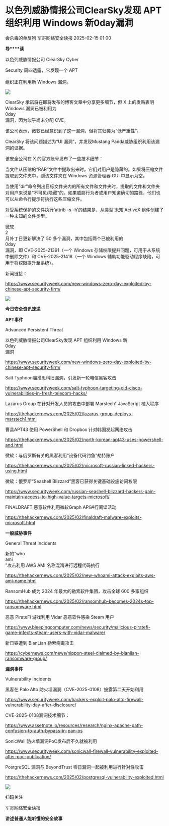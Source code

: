 #  以色列威胁情报公司ClearSky发现 APT 组织利用 Windows 新0day漏洞   
会杀毒的单反狗  军哥网络安全读报   2025-02-15 01:00  
  
**导****读**  
  
  
  
以色列威胁情报公司 ClearSky Cyber  
  
Security 周四透露，它发现一个 APT  
   
组织正在利用新 Windows 漏洞。  
  
![](https://mmbiz.qpic.cn/mmbiz_jpg/AnRWZJZfVaH8rg3aRbpH7pSdXEXBIwvIMW1vGq5TTLCcphvq4E80WksLqPkAtPAibZ8VvK1p7vhPtPJVWFbKJrA/640?wx_fmt=jpeg&from=appmsg "")  
  
  
ClearSky 承诺将在即将发布的博客文章中分享更多细节，但 X 上的发贴表明 Windows 漏洞已被利用为  
0day  
漏洞，因为似乎尚未分配 CVE。   
  
  
该公司表示，微软已经意识到了这一漏洞，但将其归类为“低严重性”。  
  
  
ClearSky 将该问题描述为“UI 漏洞”，并发现Mustang Panda威胁组织利用该漏洞的证据。  
  
  
该安全公司在 X 的官方账号发布了一些技术细节：  
  
  
当文件从压缩的“RAR”文件中提取出来时，它们对用户是隐藏的。如果将压缩文件提取到文件夹中，则该文件夹在 Windows 资源管理器 GUI 中显示为空。  
  
  
当使用“dir”命令列出目标文件夹内的所有文件和文件夹时，提取的文件和文件夹对用户来说是“不可见/隐藏”的。如果威胁行为者或用户知道确切的路径，他们也可以从命令行提示符执行这些压缩文件。  
  
  
对受系统保护的文件执行‘attrib -s -h’的结果是，从类型‘未知’ActiveX 组件创建了一种未知的文件类型。  
  
  
微软  
2  
月补丁日更新解决了 50 多个漏洞，其中包括两个已被利用的  
0day  
漏洞，即 CVE-2025-21391（一个 Windows 存储权限提升问题，可用于从系统中删除文件）和 CVE-2025-21418（一个 Windows 辅助功能驱动程序缺陷，可用于将权限提升至系统）。   
  
  
新闻链接：  
  
https://www.securityweek.com/new-windows-zero-day-exploited-by-chinese-apt-security-firm/  
  
![](https://mmbiz.qpic.cn/mmbiz_svg/McYMgia19V0WHlibFPFtGclHY120OMhgwDUwJeU5D8KY3nARGC1mBpGMlExuV3bibicibJqMzAHnDDlNa5SZaUeib46xSzdeKIzoJA/640?wx_fmt=svg "")  
  
**今日安全资讯速递**  
  
  
  
**APT事件**  
  
  
Advanced Persistent Threat  
  
以色列威胁情报公司ClearSky发现 APT 组织利用 Windows 新  
0day  
漏洞  
  
https://www.securityweek.com/new-windows-zero-day-exploited-by-chinese-apt-security-firm/  
  
  
Salt Typhoon瞄准思科旧漏洞，引发新一轮电信黑客攻击  
  
https://www.securityweek.com/salt-typhoon-targeting-old-cisco-vulnerabilities-in-fresh-telecom-hacks/  
  
  
Lazarus Group 在针对开发人员的攻击中部署 Marstech1 JavaScript 植入程序  
  
https://thehackernews.com/2025/02/lazarus-group-deploys-marstech1.html  
  
  
曹县APT43 使用 PowerShell 和 Dropbox 针对韩国发起网络攻击  
  
https://thehackernews.com/2025/02/north-korean-apt43-uses-powershell-and.html  
  
  
微软：与俄罗斯有关的黑客利用“设备代码钓鱼”劫持账户  
  
https://thehackernews.com/2025/02/microsoft-russian-linked-hackers-using.html  
  
  
微软：俄罗斯“Seashell Blizzard”黑客已获得关键基础设施访问权限  
  
https://www.securityweek.com/russian-seashell-blizzard-hackers-gain-maintain-access-to-high-value-targets-microsoft/  
  
  
FINALDRAFT 恶意软件利用微软Graph API进行间谍活动  
  
https://thehackernews.com/2025/02/finaldraft-malware-exploits-microsoft.html  
  
  
  
**一般威胁事件**  
  
  
General Threat Incidents  
  
新的“who  
ami  
”攻击利用 AWS AMI 名称混淆进行远程代码执行  
  
https://thehackernews.com/2025/02/new-whoami-attack-exploits-aws-ami-name.html  
  
  
RansomHub 成为 2024 年最大的勒索软件集团，攻击全球 600 多家组织  
  
https://thehackernews.com/2025/02/ransomhub-becomes-2024s-top-ransomware.html  
  
  
恶意 PirateFi 游戏利用 Vidar 恶意软件感染 Steam 用户  
  
https://www.bleepingcomputer.com/news/security/malicious-piratefi-game-infects-steam-users-with-vidar-malware/  
  
  
新日铁遭到 BianLian 勒索病毒攻击  
  
https://cybernews.com/news/nippon-steel-claimed-by-bianlian-ransomware-group/  
  
  
**漏洞事件**  
  
  
Vulnerability Incidents  
  
黑客在 Palo Alto 防火墙漏洞（CVE-2025-0108）披露第二天开始利用  
  
https://www.securityweek.com/hackers-exploit-palo-alto-firewall-vulnerability-day-after-disclosure/  
  
  
CVE-2025-0108漏洞技术细节：  
  
https://www.assetnote.io/resources/research/nginx-apache-path-confusion-to-auth-bypass-in-pan-os  
  
  
SonicWall 防火墙漏洞PoC发布后不久就被利用  
  
https://www.securityweek.com/sonicwall-firewall-vulnerability-exploited-after-poc-publication/  
  
  
PostgreSQL 漏洞与 BeyondTrust 零日漏洞一起被利用进行针对性攻击  
  
https://thehackernews.com/2025/02/postgresql-vulnerability-exploited.html  
  
![](https://mmbiz.qpic.cn/mmbiz_jpg/AnRWZJZfVaGC3gsJClsh4Fia0icylyBEnBywibdbkrLLzmpibfdnf5wNYzEUq2GpzfedMKUjlLJQ4uwxAFWLzHhPFQ/640?wx_fmt=jpeg "")  
  
扫码关注  
  
军哥网络安全读报  
  
**讲述普通人能听懂的安全故事**  
  
  
